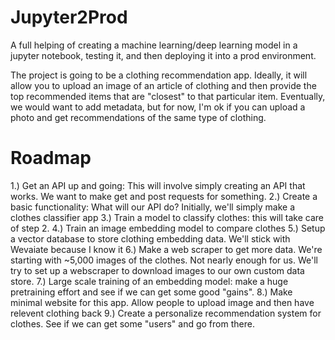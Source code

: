 # Jupyter2Prod
A full helping of creating a machine learning/deep learning model in a jupyter notebook, testing it, and then deploying it into a prod environment.

The project is going to be a clothing recommendation app. Ideally, it will allow you to upload an image of an article of clothing and then provide the top recommended items that are "closest" to that particular item. Eventually, we would want to add metadata, but for now, I'm ok if you can upload a photo and get recommendations of the same type of clothing.

# Roadmap

1.) Get an API up and going: This will involve simply creating an API that works. We want to make get and post requests for something.
2.) Create a basic functionality: What will our API do? Initially, we'll simply make a clothes classifier app
3.) Train a model to classify clothes: this will take care of step 2.
4.) Train an image embedding model to compare clothes
5.) Setup a vector database to store clothing embedding data. We'll stick with Wevaiate because I know it
6.) Make a web scraper to get more data. We're starting with ~5,000 images of the clothes. Not nearly enough for us. We'll try to set up a webscraper to download images to our own custom data store.
7.) Large scale training of an embedding model: make a huge pretraining effort and see if we can get some good "gains".
8.) Make minimal website for this app. Allow people to upload image and then have relevent clothing back
9.) Create a personalize recommendation system for clothes. See if we can get some "users" and go from there.
